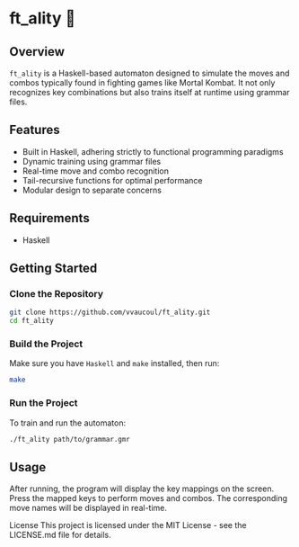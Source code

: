 # ft_ality :robot:

## Overview
`ft_ality` is a Haskell-based automaton designed to simulate the moves and combos typically found in fighting games like Mortal Kombat. It not only recognizes key combinations but also trains itself at runtime using grammar files.

## Features
- Built in Haskell, adhering strictly to functional programming paradigms
- Dynamic training using grammar files
- Real-time move and combo recognition
- Tail-recursive functions for optimal performance
- Modular design to separate concerns

## Requirements
- Haskell

## Getting Started

### Clone the Repository
```bash
git clone https://github.com/vvaucoul/ft_ality.git
cd ft_ality
```

### Build the Project
Make sure you have `Haskell` and `make` installed, then run:

```bash
make
```

### Run the Project
To train and run the automaton:

```bash
./ft_ality path/to/grammar.gmr
```

## Usage
After running, the program will display the key mappings on the screen. Press the mapped keys to perform moves and combos. The corresponding move names will be displayed in real-time.

License
This project is licensed under the MIT License - see the LICENSE.md file for details.

